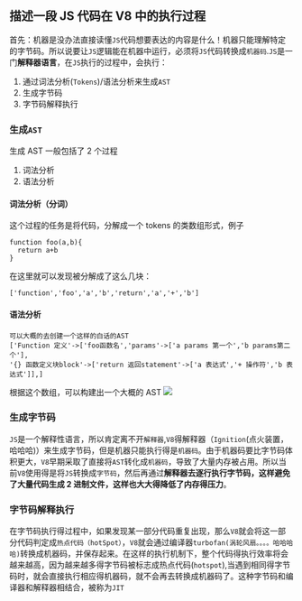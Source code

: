 ## 描述一段 JS 代码在 V8 中的执行过程

首先：机器是没办法直接读懂`JS`代码想要表达的内容是什么！机器只能理解特定的字节码。所以说要让`JS`逻辑能在机器中运行，必须将`JS`代码转换成`机器码`.`JS`是一门**解释器语言**，在`JS`执行的过程中，会执行：

1. 通过词法分析(`Tokens`)/语法分析来生成`AST`
2. 生成字节码
3. 字节码解释执行

### 生成`AST`

生成 AST 一般包括了 2 个过程

1. 词法分析
2. 语法分析

#### 词法分析（分词）

这个过程的任务是将代码，分解成一个 tokens 的类数组形式，例子

```
function foo(a,b){
  return a+b
}
```

在这里就可以发现被分解成了这么几块：

```
['function','foo','a','b','return','a','+','b']
```

#### 语法分析

```
可以大概的去创建一个这样的白话的AST
['Function 定义'->['foo函数名','params'->['a params 第一个','b params第二个'],
'{} 函数定义块block'->['return 返回statement'->['a 表达式','+ 操作符','b 表达式']],]
```

根据这个数组，可以构建出一个大概的 AST
![](https://github.com/zengwmFE/frontEnd-base/blob/master/image/ASTbyself.png)

### 生成字节码

`JS`是一个解释性语言，所以肯定离不开`解释器`,`V8`得解释器（`Ignition`(点火装置，哈哈哈)）来生成字节码，但是机器只能执行得是`机器码`。由于机器码要比字节码体积更大，`V8`早期采取了直接将`AST`转化成`机器码`，导致了大量内存被占用。所以当前`V8`使用得是将`JS`转换成`字节码`，然后再通过**解释器去逐行执行字节码，这样避免了大量代码生成 2 进制文件，这样也大大得降低了内存得压力**。

### 字节码解释执行

在字节码执行得过程中，如果发现某一部分代码重复出现，那么`V8`就会将这一部分代码判定成`热点代码（hotSpot）`，`V8`就会通过编译器`turbofan(涡轮风扇。。。。哈哈哈哈)`转换成机器码，并保存起来。在这样的执行机制下，整个代码得执行效率将会越来越高，因为越来越多得字节码被标志成热点代码(`hotspot`),当遇到相同得字节码时，就会直接执行相应得机器码，就不会再去转换成机器码了。这种字节码和编译器和解释器相结合，被称为`JIT`

